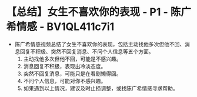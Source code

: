 # 【总结】女生不喜欢你的表现 - P1 - 陈广希情感 - BV1QL411c7i1

-   陈广希情感视频总结了女生不喜欢你的表现，包括主动找他多次但他不回、消息回复不积极、突然不回复消息、不问个人信息等五个方面。
    1.  主动找他多次但他不回，可能是不感兴趣。
    2.  消息回复不积极，表现出冷淡态度。
    3.  突然不回复消息，可能只是在看剧懒得回。
    4.  不问个人信息，可能对你不感兴趣。
    5.  如果遇到以上情况，建议及时止损调整，或找陈广希情感寻求帮助。